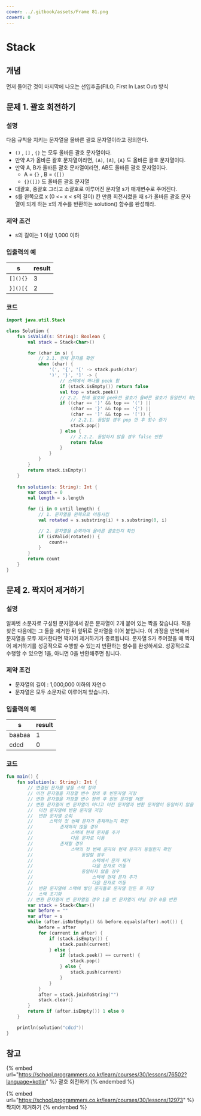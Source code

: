 ```yaml
---
cover: ../.gitbook/assets/Frame 81.png
coverY: 0
---
```


# Stack

## 개념

먼저 들어간 것이 마지막에 나오는 선입후출(FILO, First In Last Out) 방식



## 문제 1. 괄호 회전하기

### 설명

다음 규칙을 지키는 문자열을 올바른 괄호 문자열이라고 정의한다.

* `()` , `[]` , `{}` 는 모두 올바른 괄호 문자열이다.
* 만약 A가 올바른 괄호 문자열이라면, `(A)`, `[A]`, `{A}` 도 올바른 괄호 문자열이다.
* 만약 A, B가 올바른 괄호 문자열이라면, AB도 올바른 괄호 문자열이다.
  * A = `{}` , B = `([])`&#x20;
  * `{}([])` 도 올바른 괄호 문자열
* 대괄호, 중괄호 그리고 소괄호로 이루어진 문자열 s가 매개변수로 주어진다.
* s를 왼쪽으로 x (0 <= x < s의 길이) 칸 만큼 회전시켰을 때 s가 올바른 괄호 문자열이 되게 하는 x의 개수를 반환하는 solution() 함수를 완성해라.

### 제약 조건

* s의 길이는 1 이상 1,000 이하

### 입출력의 예

| s        | result |
| -------- | ------ |
| `[](){}` | 3      |
| `}]()[{` | 2      |

### 코드

```kotlin
import java.util.Stack

class Solution {
    fun isValid(s: String): Boolean {
        val stack = Stack<Char>()

        for (char in s) {
            // 2.1. 현재 문자를 확인
            when (char) {
                '(', '{', '[' -> stack.push(char)
                ')', '}', ']' -> {
                    // 스택에서 하나를 peek 함
                    if (stack.isEmpty()) return false
                    val top = stack.peek()
                    // 2.2. 현재 괄호와 peek한 괄호가 올바른 괄호가 동일한지 확인
                    if ((char == ')' && top == '(') ||
                        (char == '}' && top == '{') ||
                        (char == ']' && top == '[')) {
                        // 2.2.1. 동일할 경우 pop 한 후 횟수 증가
                        stack.pop()
                    } else {
                        // 2.2.2. 동일하지 않을 경우 false 반환
                        return false
                    }
                }
            }
        }
        return stack.isEmpty()
    }
    
    fun solution(s: String): Int {
        var count = 0
        val length = s.length

        for (i in 0 until length) {
            // 1. 문자열을 왼쪽으로 이동시킴
            val rotated = s.substring(i) + s.substring(0, i)

            // 2. 문자열을 순회하여 올바른 괄호인지 확인
            if (isValid(rotated)) {
                count++
            }
        }
        return count
    }
}
```



## 문제 2. 짝지어 제거하기

### 설명

알파벳 소문자로 구성된 문자열에서 같은 문자열이 2개 붙어 있는 짝을 찾습니다. 짝을 찾은 다음에는 그 둘을 제거한 뒤 앞뒤로 문자열을 이어 붙입니다. 이 과정을 반복해서 문자열을 모두 제거한다면 짝지어 제거하기가 종료됩니다. 문자열 S가 주어졌을 때 짝지어 제거하기를 성공적으로 수행할 수 있는지 반환하는 함수를 완성하세요. 성공적으로 수행할 수 있으면 1을, 아니면 0을 반환해주면 됩니다.

### 제약 조건

* 문자열의 길이 : 1,000,000 이하의 자연수
* 문자열은 모두 소문자로 이루어져 있습니다.

### 입출력의 예

| s      | result |
| ------ | ------ |
| baabaa | 1      |
| cdcd   | 0      |

### 코드

```kotlin
fun main() {
    fun solution(s: String): Int {
        // 연결된 문자를 넣을 스택 정의
        // 이전 문자열을 저장할 변수 정의 후 빈문자열 저장
        // 변환 문자열을 저장할 변수 정의 후 원본 문자열 저장
        // 변환 문자열이 빈 문자열이 아니고 이전 문자열과 변환 문자열이 동일하지 않을 때 까지 무한 반복
        //  이전 문자열에 변환 문자열 저장
        //  변환 문자열 순회
        //      스택의 첫 번째 문자가 존재하는지 확인
        //          존재하지 않을 경우
        //              스택에 현재 문자를 추가
        //              다음 문자로 이동
        //          존재할 경우
        //              스택의 첫 번째 문자와 현재 문자가 동일한지 확인
        //                  동일할 경우
        //                      스택에서 문자 제거
        //                      다음 문자로 이동
        //                  동일하지 않을 경우
        //                      스택에 현재 문자 추가
        //                      다음 문자로 이동
        //  변환 문자열에 스택에 쌓인 문자들로 문자열 만든 후 저장
        //  스택 초기화
        // 변환 문자열이 빈 문자열일 경우 1을 빈 문자열이 아닐 경우 0을 반환
        var stack = Stack<Char>()
        var before = ""
        var after = s
        while (after.isNotEmpty() && before.equals(after).not()) {
            before = after
            for (current in after) {
                if (stack.isEmpty()) {
                    stack.push(current)
                } else {
                    if (stack.peek() == current) {
                        stack.pop()
                    } else {
                        stack.push(current)
                    }
                }
            }
            after = stack.joinToString("")
            stack.clear()
        }
        return if (after.isEmpty()) 1 else 0
    }

    println(solution("cdcd"))
}
```

## 참고

{% embed url="https://school.programmers.co.kr/learn/courses/30/lessons/76502?language=kotlin" %}
괄호 회전하기
{% endembed %}

{% embed url="https://school.programmers.co.kr/learn/courses/30/lessons/12973" %}
짝지어 제거하기
{% endembed %}

